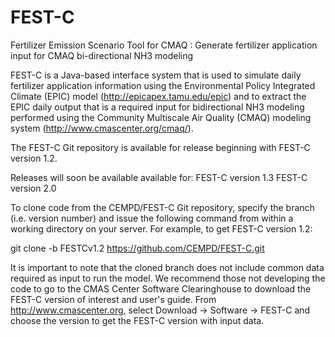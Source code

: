 # FEST-C
Fertilizer Emission Scenario Tool for CMAQ : Generate fertilizer application input for CMAQ bi-directional NH3 modeling

FEST-C is a Java-based interface system that is used to simulate daily fertilizer application information using the Environmental Policy Integrated Climate (EPIC) model (http://epicapex.tamu.edu/epic) and to extract the EPIC daily output that is a required input for bidirectional NH3 modeling performed using the Community Multiscale Air Quality (CMAQ) modeling system (http://www.cmascenter.org/cmaq/). 

The FEST-C Git repository is available for release beginning with FEST-C version 1.2. 

Releases will soon be available available for:
FEST-C version 1.3
FEST-C version 2.0

To clone code from the CEMPD/FEST-C Git repository, specify the branch (i.e. version number) and issue the following command from within a working directory on your server. For example, to get FEST-C version 1.2:

git clone -b FESTCv1.2 https://github.com/CEMPD/FEST-C.git 

It is important to note that the cloned branch does not include common data required as input to run the model.  We recommend those not developing the code to go to the CMAS Center Software Clearinghouse to download the FEST-C version of interest and user's guide.  From http://www.cmascenter.org, select Download -> Software -> FEST-C and choose the version to get the FEST-C version with input data. 
